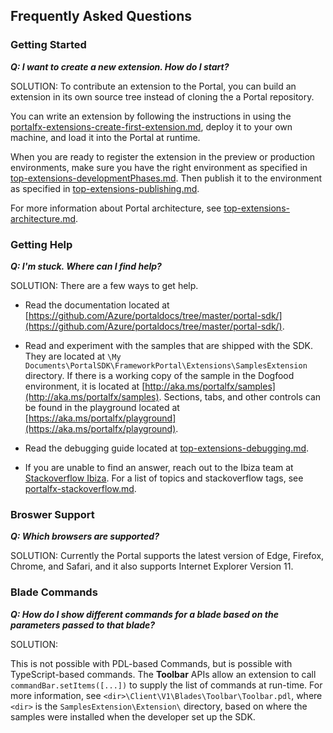 
<a name="frequently-asked-questions"></a>
## Frequently Asked Questions

   <!-- TODO:  FAQ Format is ###Link, ***title***, Description, Solution, 3 Asterisks -->

<a name="frequently-asked-questions-getting-started"></a>
### Getting Started

***Q: I want to create a new extension. How do I start?***

SOLUTION: To contribute an extension to the Portal, you can build an extension in its own source tree instead of cloning the a Portal repository.

You can write an extension by following the instructions in using the [portalfx-extensions-create-first-extension.md](portalfx-extensions-create-first-extension.md), deploy it to your own machine, and load it into the Portal at runtime.

When you are ready to register the extension in the preview or production environments, make sure you have the right environment as specified in  [top-extensions-developmentPhases.md](top-extensions-developmentPhases.md). Then publish it to the environment as specified in [top-extensions-publishing.md](top-extensions-publishing.md).

For more information about Portal architecture, see [top-extensions-architecture.md](top-extensions-architecture.md).

<a name="frequently-asked-questions-getting-help"></a>
### Getting Help

***Q: I'm stuck. Where can I find help?***

SOLUTION: There are a few ways to get help.

* Read the documentation located at [https://github.com/Azure/portaldocs/tree/master/portal-sdk/](https://github.com/Azure/portaldocs/tree/master/portal-sdk/).

* Read and experiment with the samples that are shipped with the SDK. They are located at `\My Documents\PortalSDK\FrameworkPortal\Extensions\SamplesExtension`   directory. If there is a working copy of the sample in the Dogfood environment, it is located at [http://aka.ms/portalfx/samples](http://aka.ms/portalfx/samples). Sections, tabs, and other controls can be found in the playground located at [https://aka.ms/portalfx/playground](https://aka.ms/portalfx/playground).

* Read the debugging guide located at [top-extensions-debugging.md](top-extensions-debugging.md).

* If you are unable to find an answer, reach out to the Ibiza team at  [Stackoverflow Ibiza](https://stackoverflow.microsoft.com/questions/tagged?tagnames=ibiza).  For a list of topics and stackoverflow tags, see [portalfx-stackoverflow.md](portalfx-stackoverflow.md).


<a name="frequently-asked-questions-broswer-support"></a>
### Broswer Support

***Q: Which browsers are supported?***

SOLUTION: Currently the Portal supports the latest version of Edge, Firefox, Chrome, and Safari, and it also supports Internet Explorer Version 11.

<a name="frequently-asked-questions-blade-commands"></a>
### Blade Commands

***Q: How do I show different commands for a blade based on the parameters passed to that blade?***

SOLUTION:

This is not possible with PDL-based Commands, but is possible with TypeScript-based commands.
The **Toolbar** APIs allow an extension to call `commandBar.setItems([...])` to supply the list of commands at run-time. For more information, see `<dir>\Client\V1\Blades\Toolbar\Toolbar.pdl`, where  `<dir>` is the `SamplesExtension\Extension\` directory, based on where the samples were installed when the developer set up the SDK.

